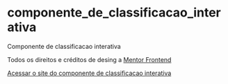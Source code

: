 # componente_de_classificacao_interativa
 Componente de classificacao interativa

 Todos os direitos e créditos de desing a <a href="https://www.frontendmentor.io/home">Mentor Frontend</a>

<a href="https://pedrohtelles.github.io/componente_de_classificacao_interativa/">Acessar o site do componente de classificacao interativa</a>
